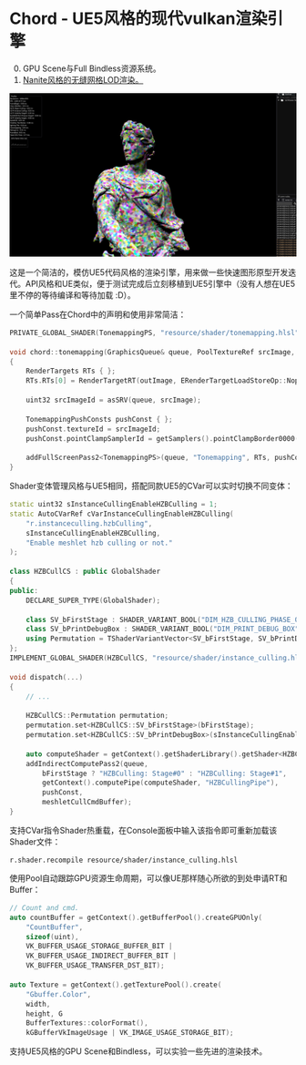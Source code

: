 # Chord - UE5风格的现代vulkan渲染引擎

0. GPU Scene与Full Bindless资源系统。
1. [Nanite风格的无缝网格LOD渲染。](https://qiutang98.github.io/post/%E5%AE%9E%E6%97%B6%E6%B8%B2%E6%9F%93%E5%BC%80%E5%8F%91/mynanite01_mesh_processor/)

![image](gallery/Nanite.png)

这是一个简洁的，模仿UE5代码风格的渲染引擎，用来做一些快速图形原型开发迭代。API风格和UE类似，便于测试完成后立刻移植到UE5引擎中（没有人想在UE5里不停的等待编译和等待加载 :D）。

一个简单Pass在Chord中的声明和使用非常简洁：

```C++
PRIVATE_GLOBAL_SHADER(TonemappingPS, "resource/shader/tonemapping.hlsl", "mainPS", EShaderStage::Pixel);

void chord::tonemapping(GraphicsQueue& queue, PoolTextureRef srcImage, PoolTextureRef outImage)
{
    RenderTargets RTs { };
    RTs.RTs[0] = RenderTargetRT(outImage, ERenderTargetLoadStoreOp::Nope_Store);

    uint32 srcImageId = asSRV(queue, srcImage);

    TonemappingPushConsts pushConst { };
    pushConst.textureId = srcImageId;
    pushConst.pointClampSamplerId = getSamplers().pointClampBorder0000().index.get();

    addFullScreenPass2<TonemappingPS>(queue, "Tonemapping", RTs, pushConst);
}
```

Shader变体管理风格与UE5相同，搭配同款UE5的CVar可以实时切换不同变体：

```C++
static uint32 sInstanceCullingEnableHZBCulling = 1;
static AutoCVarRef cVarInstanceCullingEnableHZBCulling(
    "r.instanceculling.hzbCulling",
    sInstanceCullingEnableHZBCulling,
    "Enable meshlet hzb culling or not."
);

class HZBCullCS : public GlobalShader
{
public:
    DECLARE_SUPER_TYPE(GlobalShader);

    class SV_bFirstStage : SHADER_VARIANT_BOOL("DIM_HZB_CULLING_PHASE_0");
    class SV_bPrintDebugBox : SHADER_VARIANT_BOOL("DIM_PRINT_DEBUG_BOX");
    using Permutation = TShaderVariantVector<SV_bFirstStage, SV_bPrintDebugBox>;
};
IMPLEMENT_GLOBAL_SHADER(HZBCullCS, "resource/shader/instance_culling.hlsl", "HZBCullingCS", EShaderStage::Compute);

void dispatch(...)
{
    // ...
    
    HZBCullCS::Permutation permutation;
    permutation.set<HZBCullCS::SV_bFirstStage>(bFirstStage);
    permutation.set<HZBCullCS::SV_bPrintDebugBox>(sInstanceCullingEnableHZBCulling != 0);

    auto computeShader = getContext().getShaderLibrary().getShader<HZBCullCS>(permutation);
    addIndirectComputePass2(queue,
        bFirstStage ? "HZBCulling: Stage#0" : "HZBCulling: Stage#1",
        getContext().computePipe(computeShader, "HZBCullingPipe"),
        pushConst,
        meshletCullCmdBuffer);
}
```

支持CVar指令Shader热重载，在Console面板中输入该指令即可重新加载该Shader文件：

```
r.shader.recompile resource/shader/instance_culling.hlsl
```

使用Pool自动跟踪GPU资源生命周期，可以像UE那样随心所欲的到处申请RT和Buffer：

```C++
// Count and cmd.
auto countBuffer = getContext().getBufferPool().createGPUOnly(
    "CountBuffer", 
    sizeof(uint), 
    VK_BUFFER_USAGE_STORAGE_BUFFER_BIT | 
    VK_BUFFER_USAGE_INDIRECT_BUFFER_BIT | 
    VK_BUFFER_USAGE_TRANSFER_DST_BIT);

auto Texture = getContext().getTexturePool().create(
    "Gbuffer.Color", 
    width, 
    height, G
    BufferTextures::colorFormat(), 
    kGBufferVkImageUsage | VK_IMAGE_USAGE_STORAGE_BIT);
```

支持UE5风格的GPU Scene和Bindless，可以实验一些先进的渲染技术。
